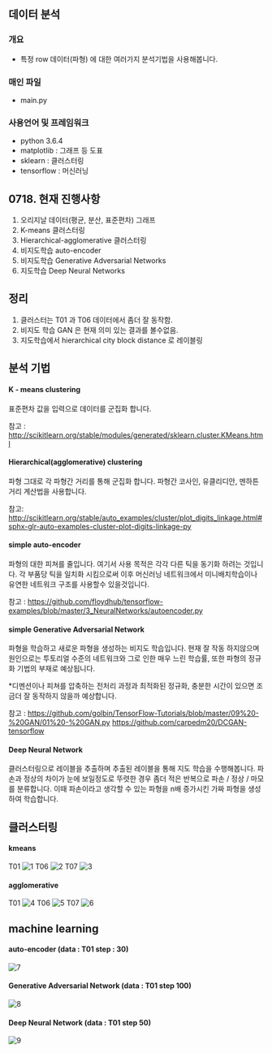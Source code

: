 ## 데이터 분석 ##

### 개요 ###
- 특정 row 데이터(파형) 에 대한 여러가지 분석기법을 사용해봅니다.

### 매인 파일 ###
- main.py

### 사용언어 및 프레임워크 ###
- python 3.6.4
- matplotlib : 그래프 등 도표
- sklearn : 클러스터링
- tensorflow : 머신러닝

## 0718. 현재 진행사항 ##
1. 오리지날 데이터(평균, 분산, 표준편차) 그래프 
2. K-means 클러스터링
3. Hierarchical-agglomerative 클러스터링
4. 비지도학습 auto-encoder
5. 비지도학습 Generative Adversarial Networks
6. 지도학습 Deep Neural Networks

## 정리 ##
1. 클러스터는 T01 과 T06 데이터에서 좀더 잘 동작함.
2. 비지도 학습 GAN 은 현재 의미 있는 결과를 볼수없음.
3. 지도학습에서 hierarchical city block distance 로 레이블링

## 분석 기법 ##
#### K - means clustering ####
표준편차 값을 입력으로 데이터를 군집화 합니다.

참고 : http://scikitlearn.org/stable/modules/generated/sklearn.cluster.KMeans.html

#### Hierarchical(agglomerative) clustering ####
파형 그대로 각 파형간 거리를 통해 군집화 합니다.
파형간 코사인, 유클리디안, 멘하튼 거리 계산법을 사용합니다.

참고: http://scikitlearn.org/stable/auto_examples/cluster/plot_digits_linkage.html#sphx-glr-auto-examples-cluster-plot-digits-linkage-py

#### simple auto-encoder ####
파형의 대한 피쳐를 줄입니다.
여기서 사용 목적은 각각 다른 틱을 동기화 하려는 것입니다.
각 부품당 틱을 일치화 시킴으로써 이후 머신러닝 네트워크에서 
미니배치학습이나 유연한 네트워크 구조를 사용할수 있을것입니다.

참고 : https://github.com/floydhub/tensorflow-examples/blob/master/3_NeuralNetworks/autoencoder.py

#### simple Generative Adversarial Network ####
파형을 학습하고 새로운 파형을 생성하는 비지도 학습입니다.
현재 잘 작동 하지않으며 원인으로는 투토리얼 수준의 네트워크와
그로 인한 매우 느린 학습률, 또한 파형의 정규화 기법의 부재로 예상됩니다.

*디멘션이나 피쳐를 압축하는 전처리 과정과 최적화된 정규화, 충분한 시간이
있으면 조금더 잘 동작하지 않을까 예상합니다.

참고 : https://github.com/golbin/TensorFlow-Tutorials/blob/master/09%20-%20GAN/01%20-%20GAN.py
https://github.com/carpedm20/DCGAN-tensorflow

#### Deep Neural Network ####
클러스터링으로 레이블을 추출하며 추출된 레이블을 통해
지도 학습을 수행해봅니다.
파손과 정상의 차이가 눈에 보일정도로 뚜렷한 경우 좀더 적은 반복으로 
파손 / 정상 / 마모 를 분류합니다.
이때 파손이라고 생각할 수 있는 파형을 n배 증가시킨 가짜 파형을 생성하여
학습합니다.
## 클러스터링 ##
#### kmeans ####
T01
![1](https://github.com/lottopotato/data_analysis/blob/alpha/T01_kmeans_n_3_2018-07-19%2013_38_27.png)
T06
![2](https://github.com/lottopotato/data_analysis/blob/alpha/T06_kmeans_n_3_2018-07-19%2013_51_31.png)
T07
![3](https://github.com/lottopotato/data_analysis/blob/alpha/T07_kmeans_n_3_2018-07-19%2014_09_55.png)

#### agglomerative ####
T01
![4](https://github.com/lottopotato/data_analysis/blob/alpha/T01_hierarchical_n_3_2018-07-19%2013_41_10.png)
T06
![5](https://github.com/lottopotato/data_analysis/blob/alpha/T06_hierarchical_n_3_2018-07-19%2014_05_15.png)
T07
![6](https://github.com/lottopotato/data_analysis/blob/alpha/T07_hierarchical_n_3_2018-07-19%2014_13_22.png)

## machine learning ##
#### auto-encoder (data : T01 step : 30) ####
![7](https://github.com/lottopotato/data_analysis/blob/alpha/T01_autoEncoder_step_30_2018-07-19%2014_42_41.png)

#### Generative Adversarial Network (data : T01 step 100) ####
![8](https://github.com/lottopotato/data_analysis/blob/alpha/T01_GAN_step100_2018-07-19%2014_49_49.png)

#### Deep Neural Network (data : T01 step 50)
![9](https://github.com/lottopotato/data_analysis/blob/alpha/T01_DNN_step50_2018-07-19%2015_01_20.png)